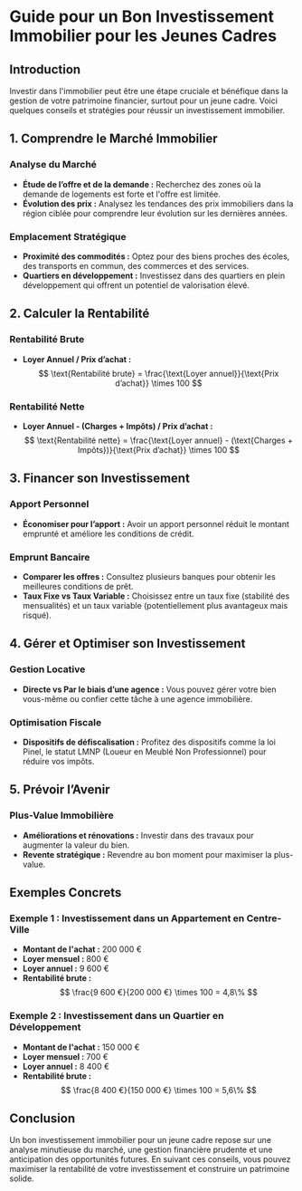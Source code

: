
# Guide pour un Bon Investissement Immobilier pour les Jeunes Cadres

## Introduction

Investir dans l'immobilier peut être une étape cruciale et bénéfique dans la gestion de votre patrimoine financier, surtout pour un jeune cadre. Voici quelques conseils et stratégies pour réussir un investissement immobilier.

## 1. Comprendre le Marché Immobilier

### Analyse du Marché
- **Étude de l’offre et de la demande :** Recherchez des zones où la demande de logements est forte et l'offre est limitée.
- **Évolution des prix :** Analysez les tendances des prix immobiliers dans la région ciblée pour comprendre leur évolution sur les dernières années.

### Emplacement Stratégique
- **Proximité des commodités :** Optez pour des biens proches des écoles, des transports en commun, des commerces et des services.
- **Quartiers en développement :** Investissez dans des quartiers en plein développement qui offrent un potentiel de valorisation élevé.

## 2. Calculer la Rentabilité

### Rentabilité Brute
- **Loyer Annuel / Prix d’achat :**
  $$
  \text{Rentabilité brute} = \frac{\text{Loyer annuel}}{\text{Prix d’achat}} \times 100
  $$

### Rentabilité Nette
- **Loyer Annuel - (Charges + Impôts) / Prix d’achat :**
  $$
  \text{Rentabilité nette} = \frac{\text{Loyer annuel} - (\text{Charges + Impôts})}{\text{Prix d’achat}} \times 100
  $$

## 3. Financer son Investissement

### Apport Personnel
- **Économiser pour l’apport :** Avoir un apport personnel réduit le montant emprunté et améliore les conditions de crédit.

### Emprunt Bancaire
- **Comparer les offres :** Consultez plusieurs banques pour obtenir les meilleures conditions de prêt.
- **Taux Fixe vs Taux Variable :** Choisissez entre un taux fixe (stabilité des mensualités) et un taux variable (potentiellement plus avantageux mais risqué).

## 4. Gérer et Optimiser son Investissement

### Gestion Locative
- **Directe vs Par le biais d’une agence :** Vous pouvez gérer votre bien vous-même ou confier cette tâche à une agence immobilière.

### Optimisation Fiscale
- **Dispositifs de défiscalisation :** Profitez des dispositifs comme la loi Pinel, le statut LMNP (Loueur en Meublé Non Professionnel) pour réduire vos impôts.

## 5. Prévoir l’Avenir

### Plus-Value Immobilière
- **Améliorations et rénovations :** Investir dans des travaux pour augmenter la valeur du bien.
- **Revente stratégique :** Revendre au bon moment pour maximiser la plus-value.

## Exemples Concrets

### Exemple 1 : Investissement dans un Appartement en Centre-Ville
- **Montant de l'achat :** 200 000 €
- **Loyer mensuel :** 800 €
- **Loyer annuel :** 9 600 €
- **Rentabilité brute :** 
  $$
  \frac{9 600 €}{200 000 €} \times 100 = 4,8\%
  $$

### Exemple 2 : Investissement dans un Quartier en Développement
- **Montant de l'achat :** 150 000 €
- **Loyer mensuel :** 700 €
- **Loyer annuel :** 8 400 €
- **Rentabilité brute :**
  $$
  \frac{8 400 €}{150 000 €} \times 100 = 5,6\%
  $$

## Conclusion

Un bon investissement immobilier pour un jeune cadre repose sur une analyse minutieuse du marché, une gestion financière prudente et une anticipation des opportunités futures. En suivant ces conseils, vous pouvez maximiser la rentabilité de votre investissement et construire un patrimoine solide.
